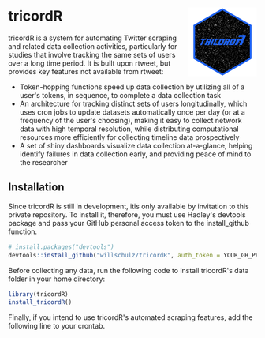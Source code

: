 # tricordR <img src='man/figures/logo.png' align="right" height="139" />

  tricordR is a system for automating Twitter scraping and related data collection activities, particularly for studies that involve tracking the same sets of users over a long time period.  It is built upon rtweet, but provides key features not available from rtweet:
  
  - Token-hopping functions speed up data collection by utilizing all of a user's tokens, in sequence, to complete a data collection task
  - An architecture for tracking distinct sets of users longitudinally, which uses cron jobs to update datasets automatically once per day (or at a frequency of the user's choosing), making it easy to collect network data with high temporal resolution, while distributing computational resources more efficiently for collecting timeline data prospectively
  - A set of shiny dashboards visualize data collection at-a-glance, helping identify failures in data collection early, and providing peace of mind to the researcher
  
## Installation
  Since tricordR is still in development, itis only available by invitation to this private repository.  To install it, therefore, you must use Hadley's devtools package and pass your GitHub personal access token to the install_github function.
  
``` r
# install.packages("devtools")
devtools::install_github("willschulz/tricordR", auth_token = YOUR_GH_PERSONAL_ACCESS_TOKEN)
```

  Before collecting any data, run the following code to install tricordR's data folder in your home directory:
  
``` r
library(tricordR)
install_tricordR()
```

Finally, if you intend to use tricordR's automated scraping features, add the following line to your crontab.
